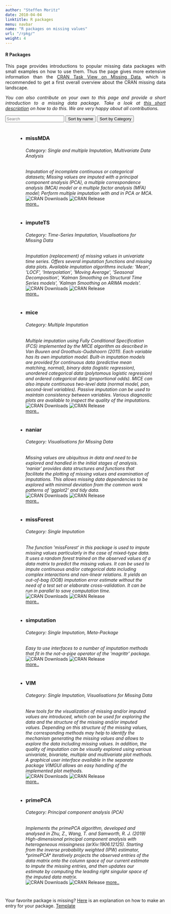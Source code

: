 ```yaml
---
author: "Steffen Moritz"
date: 2010-04-04
linktitle: R packages
menu: navbar
name: "R packages on missing values"
url: "/rpkg/"
weight: 4
---
```



#### R Packages

<p align="justify">This page provides introductions to popular missing data packages with small examples on how to use them. Thus the page gives more extensive information than the  <a href="https://CRAN.R-project.org/view=MissingData" target="_blank">CRAN Task View on Missing Data</a>, which is recommended to get a first overall overview about the CRAN missing data landscape.</p>

<p align="justify"><i>You can also contribute on your own to this page and provide a short introduction to a missing data package. Take a look at <a href="/packages/rpkg-listitem-template.md" target="_blank">this short description</a> on how to do this. We are very happy about all contributions.</i></p>




<div id="users">
  <input class="search" placeholder="Search" />
  <button class="sort" data-sort="name">
    Sort by name
  </button>
  <button class="sort" data-sort="Category">
    Sort by Category
  </button>
 

<p>
  <ul class="list">
  <li style="margin: 40px;">
    <h3 class="name">missMDA</h3>
    <h6 class="Category">Category: Single and multiple Imputation, Multivariate Data Analysis</h6>
    <i class="Description">Imputation of incomplete continuous or categorical datasets; Missing values are imputed with a principal component analysis (PCA), a multiple correspondence analysis (MCA) model or a multiple factor analysis (MFA) model; Perform multiple imputation with and in PCA or MCA.</i> <br>
    <img src="https://cranlogs.r-pkg.org/badges/missMDA" alt="CRAN Downloads" /> 
    <img src="https://www.r-pkg.org/badges/last-release/missMDA" alt="CRAN Release" /> <br>
    <a href="/packages/missMDA"> more.. </a>
  </li> 

  <li style="margin: 40px;">
    <h3 class="name">imputeTS</h3>
    <h6 class="Category">Category: Time-Series Imputation, Visualisations for Missing Data</h6>
    <i class="Description">Imputation (replacement) of missing values in univariate time series. Offers several imputation functions and missing data plots. Available imputation algorithms include: 'Mean', 'LOCF', 'Interpolation', 'Moving Average', 'Seasonal Decomposition', 'Kalman Smoothing on Structural Time Series models', 'Kalman Smoothing on ARIMA models'.</i> <br>
    <img src="https://cranlogs.r-pkg.org/badges/imputeTS" alt="CRAN Downloads" /> 
    <img src="https://www.r-pkg.org/badges/last-release/imputeTS" alt="CRAN Release" /> <br>
    <a href="/packages/imputeTS"> more.. </a>
  </li> 

  <li style="margin: 40px;">
    <h3 class="name">mice</h3>
    <h6 class="Category">Category: Multiple Imputation</h6>
    <i class="Description">Multiple imputation using Fully Conditional Specification (FCS) implemented by the MICE algorithm as described in Van Buuren and Groothuis-Oudshoorn (2011). Each variable has its own imputation model. Built-in imputation models are provided for continuous data (predictive mean matching, normal), binary data (logistic regression), unordered categorical data (polytomous logistic regression) and ordered categorical data (proportional odds). MICE can also impute continuous two-level data (normal model, pan, second-level variables). Passive imputation can be used to maintain consistency between variables. Various diagnostic plots are available to inspect the quality of the imputations.</i> <br>
    <img src="https://cranlogs.r-pkg.org/badges/mice" alt="CRAN Downloads" /> 
    <img src="https://www.r-pkg.org/badges/last-release/mice" alt="CRAN Release" /> <br>
    <a href="/packages/mice"> more.. </a>
  </li> 
    
  <li style="margin: 40px;">
    <h3 class="name">naniar</h3>
    <h6 class="Category">Category: Visualisations for Missing Data</h6>
    <i class="Description">Missing values are ubiquitous in data and need to be explored and handled in the initial stages of analysis. 'naniar' provides data structures and functions that facilitate the plotting of missing values and examination of imputations. This allows missing data dependencies to be explored with minimal deviation from the common work patterns of 'ggplot2' and tidy data.</i> <br>
    <img src="https://cranlogs.r-pkg.org/badges/naniar" alt="CRAN Downloads" /> 
    <img src="https://www.r-pkg.org/badges/last-release/naniar" alt="CRAN Release" /> <br>
    <a href="/packages/naniar"> more.. </a>
  </li> 

  <li style="margin: 40px;">
    <h3 class="name">missForest</h3>
    <h6 class="Category">Category: Single Imputation</h6>
    <i class="Description">The function 'missForest' in this package is used to impute missing values particularly in the case of mixed-type data. It uses a random forest trained on the observed values of a data matrix to predict the missing values. It can be used to impute continuous and/or categorical data including complex interactions and non-linear relations. It yields an out-of-bag (OOB) imputation error estimate without the need of a test set or elaborate cross-validation. It can be run in parallel to save computation time.
    </i> <br>
    <img src="https://cranlogs.r-pkg.org/badges/missForest" alt="CRAN Downloads" /> 
    <img src="https://www.r-pkg.org/badges/last-release/missForest" alt="CRAN Release" /> <br>
    <a href="/packages/missForest"> more.. </a>
  </li> 
    
  <li style="margin: 40px;">
    <h3 class="name">simputation</h3>
    <h6 class="Category">Category: Single Imputation, Meta-Package</h6>
    <i class="Description">Easy to use interfaces to a number of imputation methods that fit in the not-a-pipe operator of the 'magrittr' package.
    </i> <br>
    <img src="https://cranlogs.r-pkg.org/badges/simputation" alt="CRAN Downloads" /> 
    <img src="https://www.r-pkg.org/badges/last-release/simputation" alt="CRAN Release" /> <br>
    <a href="/packages/simputation"> more.. </a>
  </li> 
    
  <li style="margin: 40px;">
      <h3 class="name">VIM</h3>
      <h6 class="Category">Category: Single Imputation, Visualisations for Missing Data</h6>
      <i class="Description">New tools for the visualization of missing and/or imputed values are introduced, which can be used for exploring the data and the structure of the missing and/or imputed values. Depending on this structure of the missing values, the corresponding methods may help to identify the mechanism generating the missing values and allows to explore the data including missing values. In addition, the quality of imputation can be visually explored using various univariate, bivariate, multiple and multivariate plot methods. A graphical user interface available in the separate package VIMGUI allows an easy handling of the implemented plot methods.
      </i> <br>
      <img src="https://cranlogs.r-pkg.org/badges/VIM" alt="CRAN Downloads" /> 
      <img src="https://www.r-pkg.org/badges/last-release/VIM" alt="CRAN Release" /> <br>
      <a href="/packages/VIM"> more.. </a>
    </li> 

  <li style="margin: 40px;">
  <h3 class="name">primePCA</h3> 
    <h6 class="Category">Category: Principal component analysis (PCA)</h6> 
    <i class="Description"> Implements the primePCA algorithm, developed and analysed in Zhu, Z., Wang, T. and Samworth, R. J. (2019) High-dimensional principal component analysis with heterogeneous missingness (arXiv:1906.12125). Starting from the inverse probability weighted (IPW) estimator, *primePCA* iteratively projects the observed entries of the data matrix onto the column space of our current estimate to impute the missing entries, and then updates our estimate by computing the leading right singular space of the imputed data matrix. 
    </i> <br> 
    <img src="https://cranlogs.r-pkg.org/badges/primePCA" alt="CRAN Downloads" /> 
    <img src="https://www.r-pkg.org/badges/last-release/primePCA" alt="CRAN Release" /> 
    <a href="/packages/primePCA"> more.. </a> 
    </li> 
    </ul>
  </p>
</div>

Your favorite package is missing? <a href="/packages/rpkg-listitem-template.md" target="_blank">Here</a> is an explanation on how to make an entry for your package. <a href="/packages/rpkg-template.md" target="_blank">Template</a>

<script src="//cdnjs.cloudflare.com/ajax/libs/list.js/1.5.0/list.min.js"></script>
<script> var options = {
  valueNames: [ 'name', 'Category', 'Description' ]
};

var userList = new List('users', options);
</script>

